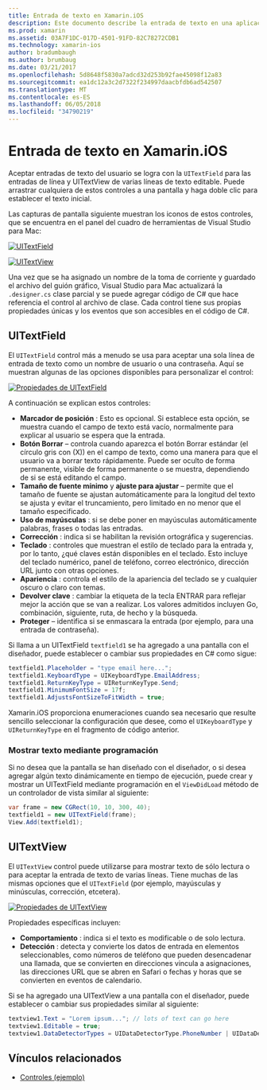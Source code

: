 ```yaml
---
title: Entrada de texto en Xamarin.iOS
description: Este documento describe la entrada de texto en una aplicación de Xamarin.iOS. Describe el uso UITextField y UITextVIew mediante programación y en el Diseñador de iOS.
ms.prod: xamarin
ms.assetid: 03A7F1DC-017D-4501-91FD-82C78272CDB1
ms.technology: xamarin-ios
author: bradumbaugh
ms.author: brumbaug
ms.date: 03/21/2017
ms.openlocfilehash: 5d8648f5830a7adcd32d253b92fae45098f12a83
ms.sourcegitcommit: ea1dc12a3c2d7322f234997daacbfdb6ad542507
ms.translationtype: MT
ms.contentlocale: es-ES
ms.lasthandoff: 06/05/2018
ms.locfileid: "34790219"
---
```

# <a name="text-input-in-xamarinios"></a>Entrada de texto en Xamarin.iOS

Aceptar entradas de texto del usuario se logra con la `UITextField` para las entradas de línea y UITextView de varias líneas de texto editable. Puede arrastrar cualquiera de estos controles a una pantalla y haga doble clic para establecer el texto inicial.

Las capturas de pantalla siguiente muestran los iconos de estos controles, que se encuentra en el panel del cuadro de herramientas de Visual Studio para Mac:

 [![](text-input-images/image11a.png "UITextField")](text-input-images/image11a.png#lightbox)

 [![](text-input-images/image13a.png "UITextView")](text-input-images/image13a.png#lightbox)

Una vez que se ha asignado un nombre de la toma de corriente y guardado el archivo del guión gráfico, Visual Studio para Mac actualizará la `.designer.cs` clase parcial y se puede agregar código de C# que hace referencia el control al archivo de clase. Cada control tiene sus propias propiedades únicas y los eventos que son accesibles en el código de C#.

 <a name="UITextField" />


## <a name="uitextfield"></a>UITextField

El `UITextField` control más a menudo se usa para aceptar una sola línea de entrada de texto como un nombre de usuario o una contraseña. Aquí se muestran algunas de las opciones disponibles para personalizar el control:

 [![](text-input-images/image15a.png "Propiedades de UITextField")](text-input-images/image15a.png#lightbox)

A continuación se explican estos controles:

-  **Marcador de posición** : Esto es opcional. Si establece esta opción, se muestra cuando el campo de texto está vacío, normalmente para explicar al usuario se espera que la entrada.
-  **Botón Borrar** – controla cuando aparezca el botón Borrar estándar (el círculo gris con (X)) en el campo de texto, como una manera para que el usuario va a borrar texto rápidamente. Puede ser oculto de forma permanente, visible de forma permanente o se muestra, dependiendo de si se está editando el campo.
-  **Tamaño de fuente mínimo** y **ajuste para ajustar** – permite que el tamaño de fuente se ajustan automáticamente para la longitud del texto se ajusta y evitar el truncamiento, pero limitado en no menor que el tamaño especificado.
-  **Uso de mayúsculas** : si se debe poner en mayúsculas automáticamente palabras, frases o todas las entradas.
-  **Corrección** : indica si se habilitan la revisión ortográfica y sugerencias.
-  **Teclado** : controles que muestran el estilo de teclado para la entrada y, por lo tanto, ¿qué claves están disponibles en el teclado. Esto incluye del teclado numérico, panel de teléfono, correo electrónico, dirección URL junto con otras opciones.
-  **Apariencia** : controla el estilo de la apariencia del teclado se y cualquier oscuro o claro con temas.
-  **Devolver clave** : cambiar la etiqueta de la tecla ENTRAR para reflejar mejor la acción que se van a realizar. Los valores admitidos incluyen Go, combinación, siguiente, ruta, de hecho y la búsqueda.
-  **Proteger** – identifica si se enmascara la entrada (por ejemplo, para una entrada de contraseña).


Si llama a un UITextField `textfield1` se ha agregado a una pantalla con el diseñador, puede establecer o cambiar sus propiedades en C# como sigue:

```csharp
textfield1.Placeholder = "type email here...";
textfield1.KeyboardType = UIKeyboardType.EmailAddress;
textfield1.ReturnKeyType = UIReturnKeyType.Send;
textfield1.MinimumFontSize = 17f;
textfield1.AdjustsFontSizeToFitWidth = true;
```

Xamarin.iOS proporciona enumeraciones cuando sea necesario que resulte sencillo seleccionar la configuración que desee, como el `UIKeyboardType` y `UIReturnKeyType` en el fragmento de código anterior.

### <a name="display-text-programmatically"></a>Mostrar texto mediante programación

Si no desea que la pantalla se han diseñado con el diseñador, o si desea agregar algún texto dinámicamente en tiempo de ejecución, puede crear y mostrar un UITextField mediante programación en el `ViewDidLoad` método de un controlador de vista similar al siguiente:

```csharp
var frame = new CGRect(10, 10, 300, 40);
textfield1 = new UITextField(frame);
View.Add(textfield1);
```

 <a name="UITextView" />


## <a name="uitextview"></a>UITextView

El `UITextView` control puede utilizarse para mostrar texto de sólo lectura o para aceptar la entrada de texto de varias líneas. Tiene muchas de las mismas opciones que el `UITextField` (por ejemplo, mayúsculas y minúsculas, corrección, etcetera).

 [![](text-input-images/image16a.png "Propiedades de UITextView")](text-input-images/image16a.png#lightbox)

Propiedades específicas incluyen:

-  **Comportamiento** : indica si el texto es modificable o de solo lectura.
-  **Detección** : detecta y convierte los datos de entrada en elementos seleccionables, como números de teléfono que pueden desencadenar una llamada, que se convierten en direcciones vincula a asignaciones, las direcciones URL que se abren en Safari o fechas y horas que se convierten en eventos de calendario.


Si se ha agregado una UITextView a una pantalla con el diseñador, puede establecer o cambiar sus propiedades similar al siguiente:

```csharp
textview1.Text = "Lorem ipsum..."; // lots of text can go here
textview1.Editable = true;
textview1.DataDetectorTypes = UIDataDetectorType.PhoneNumber | UIDataDetectorType.Link;
```



## <a name="related-links"></a>Vínculos relacionados

- [Controles (ejemplo)](https://developer.xamarin.com/samples/Controls/)
